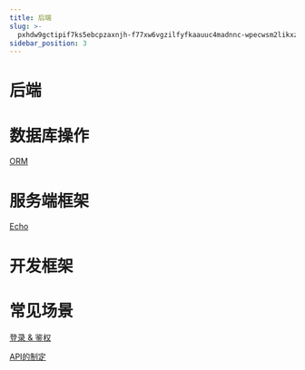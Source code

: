 ```yaml
---
title: 后端
slug: >-
  pxhdw9gctipif7ks5ebcpzaxnjh-f77xw6vgzilfyfkaauuc4madnnc-wpecwsm2likxzrk1idkckr0anff-wpecws
sidebar_position: 3
---
```



# 后端

# 数据库操作

[ORM](wikcnz5RbK8EfIaZVwbAM0eCMEc) 

# 服务端框架

[Echo](wikcnQLIBbgHjDyww4DLmp6Gstb) 

# 开发框架

# 常见场景

[登录 & 鉴权](KjIBwyEWgilCECk0vZXcCYcBnxc) 

[API的制定](wikcni83gRz7QFqnKPyufTYRbxg) 

